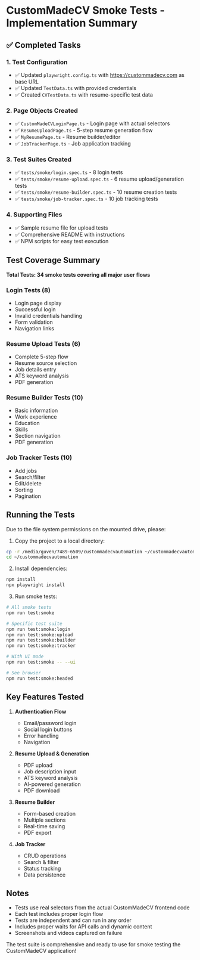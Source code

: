 # CustomMadeCV Smoke Tests - Implementation Summary

## ✅ Completed Tasks

### 1. **Test Configuration**
- ✅ Updated `playwright.config.ts` with https://custommadecv.com as base URL
- ✅ Updated `TestData.ts` with provided credentials
- ✅ Created `CVTestData.ts` with resume-specific test data

### 2. **Page Objects Created**
- ✅ `CustomMadeCVLoginPage.ts` - Login page with actual selectors
- ✅ `ResumeUploadPage.ts` - 5-step resume generation flow
- ✅ `MyResumePage.ts` - Resume builder/editor
- ✅ `JobTrackerPage.ts` - Job application tracking

### 3. **Test Suites Created**
- ✅ `tests/smoke/login.spec.ts` - 8 login tests
- ✅ `tests/smoke/resume-upload.spec.ts` - 6 resume upload/generation tests  
- ✅ `tests/smoke/resume-builder.spec.ts` - 10 resume creation tests
- ✅ `tests/smoke/job-tracker.spec.ts` - 10 job tracking tests

### 4. **Supporting Files**
- ✅ Sample resume file for upload tests
- ✅ Comprehensive README with instructions
- ✅ NPM scripts for easy test execution

## Test Coverage Summary

**Total Tests: 34 smoke tests covering all major user flows**

### Login Tests (8)
- Login page display
- Successful login
- Invalid credentials handling
- Form validation
- Navigation links

### Resume Upload Tests (6)
- Complete 5-step flow
- Resume source selection
- Job details entry
- ATS keyword analysis
- PDF generation

### Resume Builder Tests (10)
- Basic information
- Work experience
- Education
- Skills
- Section navigation
- PDF generation

### Job Tracker Tests (10)
- Add jobs
- Search/filter
- Edit/delete
- Sorting
- Pagination

## Running the Tests

Due to the file system permissions on the mounted drive, please:

1. Copy the project to a local directory:
```bash
cp -r /media/guven/7489-6509/custommadecvautomation ~/custommadecvautomation
cd ~/custommadecvautomation
```

2. Install dependencies:
```bash
npm install
npx playwright install
```

3. Run smoke tests:
```bash
# All smoke tests
npm run test:smoke

# Specific test suite
npm run test:smoke:login
npm run test:smoke:upload
npm run test:smoke:builder
npm run test:smoke:tracker

# With UI mode
npm run test:smoke -- --ui

# See browser
npm run test:smoke:headed
```

## Key Features Tested

1. **Authentication Flow**
   - Email/password login
   - Social login buttons
   - Error handling
   - Navigation

2. **Resume Upload & Generation**
   - PDF upload
   - Job description input
   - ATS keyword analysis
   - AI-powered generation
   - PDF download

3. **Resume Builder**
   - Form-based creation
   - Multiple sections
   - Real-time saving
   - PDF export

4. **Job Tracker**
   - CRUD operations
   - Search & filter
   - Status tracking
   - Data persistence

## Notes

- Tests use real selectors from the actual CustomMadeCV frontend code
- Each test includes proper login flow
- Tests are independent and can run in any order
- Includes proper waits for API calls and dynamic content
- Screenshots and videos captured on failure

The test suite is comprehensive and ready to use for smoke testing the CustomMadeCV application!